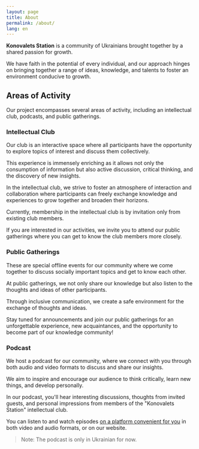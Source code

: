 ```yaml
---
layout: page
title: About
permalink: /about/
lang: en
---
```



**Konovalets Station** is a community of Ukrainians brought together by a shared passion for growth.

We have faith in the potential of every individual, and our approach hinges on bringing together a range of ideas, knowledge, and talents to foster an environment conducive to growth.

## Areas of Activity

Our project encompasses several areas of activity, including an intellectual club, podcasts, and public gatherings.

### Intellectual Club

Our club is an interactive space where all participants have the opportunity to explore topics of interest and discuss them collectively.

This experience is immensely enriching as it allows not only the consumption of information but also active discussion, critical thinking, and the discovery of new insights.

In the intellectual club, we strive to foster an atmosphere of interaction and collaboration where participants can freely exchange knowledge and experiences to grow together and broaden their horizons.

Currently, membership in the intellectual club is by invitation only from existing club members.

If you are interested in our activities, we invite you to attend our public gatherings where you can get to know the club members more closely.

### Public Gatherings

These are special offline events for our community where we come together to discuss socially important topics and get to know each other.

At public gatherings, we not only share our knowledge but also listen to the thoughts and ideas of other participants.

Through inclusive communication, we create a safe environment for the exchange of thoughts and ideas.

Stay tuned for announcements and join our public gatherings for an unforgettable experience, new acquaintances, and the opportunity to become part of our knowledge community!

### Podcast

We host a podcast for our community, where we connect with you through both audio and video formats to discuss and share our insights.

We aim to inspire and encourage our audience to think critically, learn new things, and develop personally.

In our podcast, you'll hear interesting discussions, thoughts from invited guests, and personal impressions from members of the "Konovalets Station" intellectual club.

You can listen to and watch episodes [on a platform convenient for you](https://linktr.ee/k_station) in both video and audio formats, or on our website.

> Note: The podcast is only in Ukrainian for now.